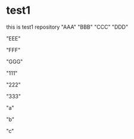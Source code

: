 # test1
this is test1 repository
"AAA" 
"BBB" 
"CCC" 
"DDD"

"EEE"

"FFF"

"GGG"

"111"

"222"

"333"

"a"

"b"

"c"

